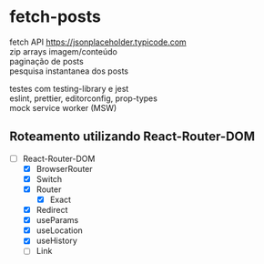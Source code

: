 # fetch-posts

fetch API https://jsonplaceholder.typicode.com<br/>
zip arrays imagem/conteúdo<br/>
paginação de posts<br/>
pesquisa instantanea dos posts<br/>

testes com testing-library e jest<br/>
eslint, prettier, editorconfig, prop-types<br/>
mock service worker (MSW)<br/>

## Roteamento utilizando React-Router-DOM

- [ ] React-Router-DOM
  - [x] BrowserRouter
  - [x] Switch
  - [x] Router
    - [x] Exact
  - [x] Redirect
  - [x] useParams
  - [x] useLocation
  - [x] useHistory
  - [ ] Link
